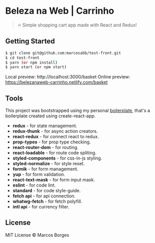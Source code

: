 # Beleza na Web | Carrinho

> :fire: Simple shopping cart app made with React and Redux!

## Getting Started

```sh
$ git clone git@github.com:marcosabb/test-front.git
$ cd test-front
$ yarn (or npm install) 
$ yarn start (or npm start)
```
Local preview: http://localhost:3000/basket
Online preview: https://belezanaweb-carrinho.netlify.com/basket

## Tools

This project was bootstrapped using my personal [boilerplate](https://github.com/marcosabb/boilerplate-do-boilerplate), that's a boilerplate created using create-react-app.

- **redux** - for state management.
- **redux-thunk** - for async action creators.
- **react-redux** - for connect react to redux.
- **prop-types** - for prop type checking.
- **react-router-dom** - for routing.
- **react-loadable** - for route code spliting.
- **styled-components** - for css-in-js styling.
- **styled-normalize** - for style reset.
- **formik** - for form management.
- **yup** - for form validation.
- **react-text-mask** - for form input mask.
- **eslint** - for code lint.
- **standard** - for code style-guide.
- **fetch api** - for api connection.
- **whatwg-fetch** - for fetch polyfill.
- **intl api** - for currency filter.

## License

MIT License © Marcos Borges
